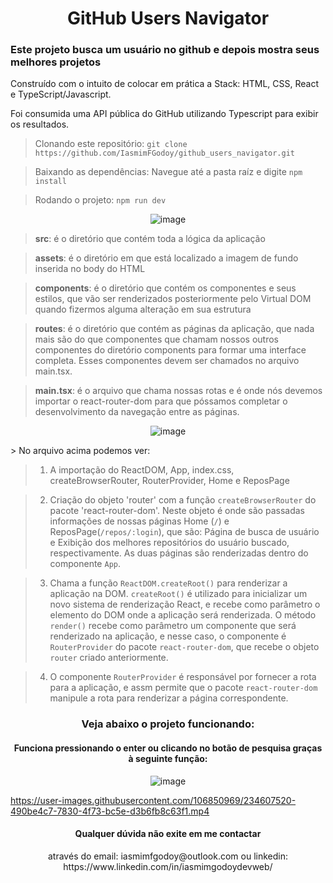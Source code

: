 <h1 align="center"> GitHub Users Navigator</h1>
<h3>Este projeto busca um usuário no github e depois mostra seus melhores projetos</h3>
<p>
Construído com o intuito de colocar em prática a Stack: HTML, CSS, React e TypeScript/Javascript.
</p>
<p>
Foi consumida uma API pública do GitHub utilizando Typescript para exibir os resultados.
</p>

> Clonando este repositório: `git clone https://github.com/IasmimFGodoy/github_users_navigator.git`

> Baixando as dependências: Navegue até a pasta raíz e digite `npm install`

> Rodando o projeto: `npm run dev`

<div align="center">

![image](https://user-images.githubusercontent.com/106850969/234610852-2905537a-029f-4346-86de-492319a5246b.png)

</div>

> <b>src</b>: é o diretório que contém toda a lógica da aplicação

> <b>assets</b>: é o diretório em que está localizado a imagem de fundo inserida no body do HTML

> <b>components</b>: é o diretório que contém os componentes e seus estilos, que vão ser renderizados posteriormente pelo Virtual DOM quando fizermos alguma alteração em sua estrutura

> <b>routes</b>: é o diretório que contém as páginas da aplicação, que nada mais são do que componentes que chamam nossos outros componentes do diretório components para formar uma interface completa. Esses componentes devem ser chamados no arquivo main.tsx.

> <b>main.tsx</b>: é o arquivo que chama nossas rotas e é onde nós devemos importar o react-router-dom para que póssamos completar o desenvolvimento da navegação entre as páginas.
<div align="center">

![image](https://user-images.githubusercontent.com/106850969/234614031-b7733c0a-ff45-496e-bee8-469e8d54b789.png)

</div>
> No arquivo acima podemos ver:

> 1. A importação do ReactDOM, App, index.css, createBrowserRouter, RouterProvider, Home e ReposPage

> 2. Criação do objeto 'router' com a função `createBrowserRouter` do pacote 'react-router-dom'. Neste objeto é onde são passadas informações de nossas páginas Home (`/`) e ReposPage(`/repos/:login`), que são: Página de busca de usuário e Exibição dos melhores repositórios do usuário buscado, respectivamente. As duas páginas são renderizadas dentro do componente `App`.

> 3. Chama a função `ReactDOM.createRoot()` para renderizar a aplicação na DOM. `createRoot()` é utilizado para inicializar um novo sistema de renderização React, e recebe como parâmetro o elemento do DOM onde a aplicação será renderizada. O método `render()` recebe como parâmetro um componente que será renderizado na aplicação, e nesse caso, o componente é `RouterProvider` do pacote `react-router-dom`, que recebe o objeto `router` criado anteriormente.

> 4. O componente `RouterProvider` é responsável por fornecer a rota para a aplicação, e assm permite que o pacote `react-router-dom` manipule a rota para renderizar a página correspondente.


<h3 align="center">Veja abaixo o projeto funcionando:</h3>

<h4 align="center"> Funciona pressionando o enter ou clicando no botão de pesquisa graças à seguinte função: </h4>

<div align="center">

![image](https://user-images.githubusercontent.com/106850969/234618306-52254716-9f9f-47cc-9efe-557df7bc721a.png)

</div>

https://user-images.githubusercontent.com/106850969/234607520-490be4c7-7830-4f73-bc5e-d3b6fb8c63f1.mp4

<h4 align="center"> Qualquer dúvida não exite em me contactar</h4>
<p align="center">através do email: iasmimfgodoy@outlook.com ou linkedin: https://www.linkedin.com/in/iasmimgodoydevweb/</p>
